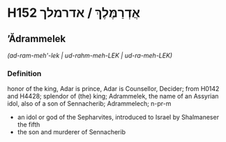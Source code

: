 # H152 אֲדְרַמֶּלֶךְ / אדרמלך

## ʼĂdrammelek

_(ad-ram-meh'-lek | ud-rahm-meh-LEK | ud-ra-meh-LEK)_

### Definition

honor of the king, Adar is prince, Adar is Counsellor, Decider; from H0142 and H4428; splendor of (the) king; Adrammelek, the name of an Assyrian idol, also of a son of Sennacherib; Adrammelech; n-pr-m

- an idol or god of the Sepharvites, introduced to Israel by Shalmaneser the fifth
- the son and murderer of Sennacherib
